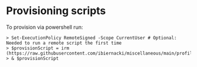 # Provisioning scripts
To provision via powershell run:
``` 
> Set-ExecutionPolicy RemoteSigned -Scope CurrentUser # Optional: Needed to run a remote script the first time
> $provisionScript = irm (https://raw.githubusercontent.com/ibiernacki/miscellaneous/main/profile/pwsh/provision.ps1
> & $provisionScript
```
